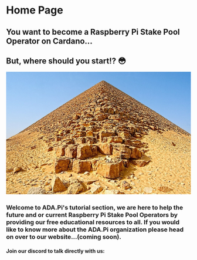 # Home Page

## You want to become a Raspberry Pi Stake Pool Operator on Cardano...

## But, where should you start!? 😳

![](.gitbook/assets/download-6-.jpeg)

### Welcome to ADA.Pi's tutorial section, we are here to help the future and or current Raspberry Pi Stake Pool Operators by providing our free educational resources to all. If you would like to know more about the ADA.Pi organization please head on over to our website...(coming soon).

#### Join our discord to talk directly with us:

